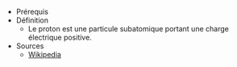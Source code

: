 - Prérequis
- Définition
	- Le proton est une particule subatomique portant une charge électrique positive.
- Sources
	- [Wikipedia](https://fr.wikipedia.org/wiki/Num%C3%A9ro_atomique)